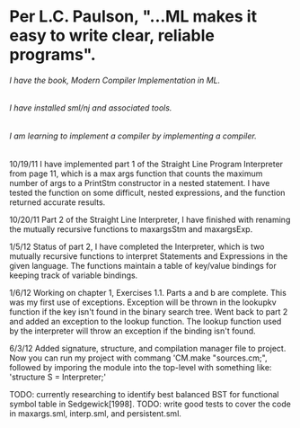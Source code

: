 # Per L.C. Paulson, "...ML makes it easy to write clear, reliable programs".

###### I have the book, Modern Compiler Implementation in ML.

###### I have installed sml/nj and associated tools.

###### I am learning to implement a compiler by implementing a compiler.

  10/19/11
  I have implemented part 1 of the Straight Line Program Interpreter from
  page 11, which is a max args function that counts the maximum number of
  args to a PrintStm constructor in a nested statement. I have tested the
  function on some difficult, nested expressions, and the function returned
  accurate results.

  10/20/11
  Part 2 of the Straight Line Interpreter, I have finished with renaming
  the mutually recursive functions to maxargsStm and maxargsExp.
  
  1/5/12
  Status of part 2, I have completed the Interpreter, which is two mutually
  recursive functions to interpret Statements and Expressions in the given
  language. The functions maintain a table of key/value bindings for keeping
  track of variable bindings.

  1/6/12
  Working on chapter 1, Exercises 1.1. Parts a and b are complete. This was
  my first use of exceptions. Exception will be thrown in the lookupkv
  function if the key isn't found in the binary search tree. Went back to
  part 2 and added an exception to the lookup function. The lookup function
  used by the interpreter will throw an exception if the binding isn't found.

  6/3/12
  Added signature, structure, and compilation manager file to project.
  Now you can run my project with commang 'CM.make "sources.cm;", followed
  by imporing the module into the top-level with something like:
  'structure S = Interpreter;'

  TODO: currently researching to identify best balanced BST for functional symbol table in Sedgewick[1998].
  TODO: write good tests to cover the code in maxargs.sml, interp.sml, and persistent.sml.
